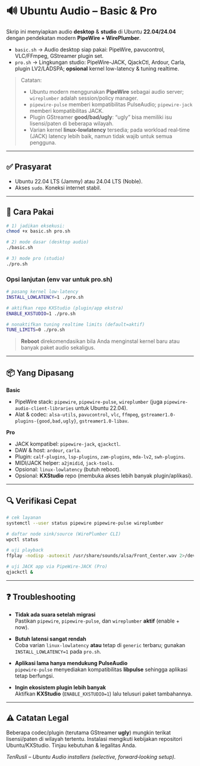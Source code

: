 # 🔊 Ubuntu Audio – Basic & Pro

Skrip ini menyiapkan audio **desktop** & **studio** di Ubuntu **22.04/24.04** dengan pendekatan modern **PipeWire + WirePlumber**.

- `basic.sh` → Audio desktop siap pakai: PipeWire, pavucontrol, VLC/FFmpeg, GStreamer plugin set.
- `pro.sh` → Lingkungan studio: PipeWire-JACK, QjackCtl, Ardour, Carla, plugin LV2/LADSPA; **opsional** kernel low-latency & tuning realtime.

> Catatan:
> - Ubuntu modern menggunakan **PipeWire** sebagai audio server; `wireplumber` adalah session/policy manager.
> - `pipewire-pulse` memberi kompatibilitas PulseAudio; `pipewire-jack` memberi kompatibilitas JACK.
> - Plugin GStreamer **good/bad/ugly**: “ugly” bisa memiliki isu lisensi/paten di beberapa wilayah.
> - Varian kernel **linux-lowlatency** tersedia; pada workload real‑time (JACK) latency lebih baik, namun tidak wajib untuk semua pengguna.

---

## ✅ Prasyarat

- Ubuntu 22.04 LTS (Jammy) atau 24.04 LTS (Noble).
- Akses `sudo`. Koneksi internet stabil.

---

## 🚀 Cara Pakai

```bash
# 1) jadikan eksekusi:
chmod +x basic.sh pro.sh

# 2) mode dasar (desktop audio)
./basic.sh

# 3) mode pro (studio)
./pro.sh
```

### Opsi lanjutan (env var untuk pro.sh)

```bash
# pasang kernel low-latency
INSTALL_LOWLATENCY=1 ./pro.sh

# aktifkan repo KXStudio (plugin/app ekstra)
ENABLE_KXSTUDIO=1 ./pro.sh

# nonaktifkan tuning realtime limits (default=aktif)
TUNE_LIMITS=0 ./pro.sh
```

> **Reboot** direkomendasikan bila Anda menginstal kernel baru atau banyak paket audio sekaligus.

---

## 📦 Yang Dipasang

**Basic**
- PipeWire stack: `pipewire`, `pipewire-pulse`, `wireplumber` (juga `pipewire-audio-client-libraries` untuk Ubuntu 22.04).
- Alat & codec: `alsa-utils`, `pavucontrol`, `vlc`, `ffmpeg`, `gstreamer1.0-plugins-{good,bad,ugly}`, `gstreamer1.0-libav`.

**Pro**
- JACK kompatibel: `pipewire-jack`, `qjackctl`.
- DAW & host: `ardour`, `carla`.
- Plugin: `calf-plugins`, `lsp-plugins`, `zam-plugins`, `mda-lv2`, `swh-plugins`.
- MIDI/JACK helper: `a2jmidid`, `jack-tools`.
- Opsional: `linux-lowlatency` (butuh reboot).
- Opsional: **KXStudio** repo (membuka akses lebih banyak plugin/aplikasi).

---

## 🔍 Verifikasi Cepat

```bash
# cek layanan
systemctl --user status pipewire pipewire-pulse wireplumber

# daftar node sink/source (WirePlumber CLI)
wpctl status

# uji playback
ffplay -nodisp -autoexit /usr/share/sounds/alsa/Front_Center.wav 2>/dev/null || true

# uji JACK app via PipeWire-JACK (Pro)
qjackctl &
```

---

## ❓ Troubleshooting

- **Tidak ada suara setelah migrasi**  
  Pastikan `pipewire`, `pipewire-pulse`, dan `wireplumber` **aktif** (enable + now).

- **Butuh latensi sangat rendah**  
  Coba varian `linux-lowlatency` **atau** tetap di `generic` terbaru; gunakan `INSTALL_LOWLATENCY=1` pada `pro.sh`.

- **Aplikasi lama hanya mendukung PulseAudio**  
  `pipewire-pulse` menyediakan kompatibilitas **libpulse** sehingga aplikasi tetap berfungsi.

- **Ingin ekosistem plugin lebih banyak**  
  Aktifkan **KXStudio** (`ENABLE_KXSTUDIO=1`) lalu telusuri paket tambahannya.

---

## ⚠️ Catatan Legal

Beberapa codec/plugin (terutama GStreamer **ugly**) mungkin terikat lisensi/paten di wilayah tertentu. Instalasi mengikuti kebijakan repositori Ubuntu/KXStudio. Tinjau kebutuhan & legalitas Anda.

_TenRusli – Ubuntu Audio installers (selective, forward‑looking setup)._ 